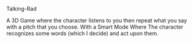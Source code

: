 Talking-Rad

A 3D Game where the character listens to you then repeat what you say with a pitch that you choose. With a Smart Mode Where The character recognizes some words (which I decide) and act upon them. 
